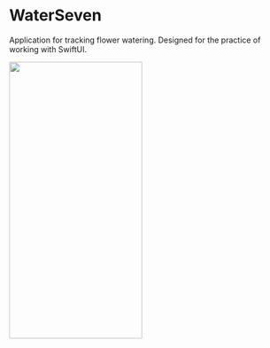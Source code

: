 # WaterSeven

Application for tracking flower watering.
Designed for the practice of working with SwiftUI.


<a href="url"><img src="https://github.com/NeboLej/WaterSeven/blob/master/createdPlant.gif" align="left" height="500" width="240" ></a>
